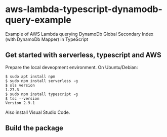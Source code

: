 # aws-lambda-typescript-dynamodb-query-example
Example of AWS Lambda querying DynamoDb Global Secondary Index (with DynamoDb Mapper) in TypeScript

## Get started with serverless, typescript and AWS

Prepare the local deveopment environment.
On Ubuntu/Debian:
```
$ sudo apt install npm
$ sudo npm install serverless -g
$ sls version
1.27.3
$ sudo npm install typescript -g
$ tsc --version
Version 2.9.1
```

Also install Visual Studio Code.

## Build the package


